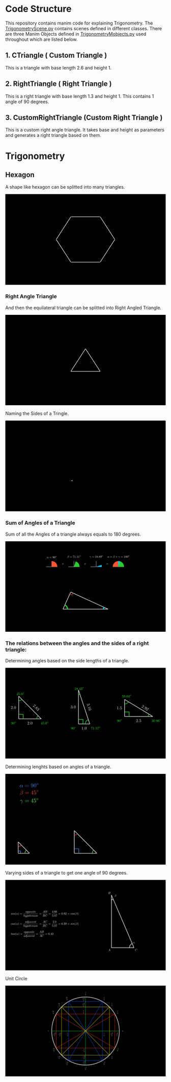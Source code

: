 # Code Structure
This repository contains manim code for explaining Trigonometry. The [TrigonometryScene.py](/TrigonometryScene.py) contains scenes defined in different classes.
There are three Manim Objects defined in  [TrigonometryMobjects.py](/TrigonometryMobjects.py)  used throughout which are listed below.
## 1. CTriangle ( Custom Triangle )
This is a triangle with base length 2.6 and height 1.
## 2. RightTriangle ( Right Triangle )
This is a right triangle with base length 1.3 and height 1. This contains 1 angle of 90 degrees.
## 3. CustomRightTriangle (Custom Right Triangle )
This is a custom right angle triangle. It takes base and height as parameters and generates a right triangle based on them.

# Trigonometry
## Hexagon

A shape like hexagon can be splitted into many triangles.

[![Test](/Media/Gifs/Hexagon.gif)](/Media/Videos/Hexagon.mp4)

### Right Angle Triangle

And then the equilateral triangle can be splitted into Right Angled Triangle.

[![Test](/Media/Gifs/Splitting_into_RightTriangle.gif)](/Media/Videos/Hexagon.mp4)

Naming the Sides of a Tringle.

[![Test](/Media/Gifs/Sides.gif)](/Media/Videos/Sides.mp4)

### Sum of Angles of a Triangle

Sum of all the Angles of a triangle always equals to 180 degrees.

[![Test](/Media/Images/Sum_of_Angles_180.png)](/Media/Videos/Sum_of_Angles_180.mp4)

### The relations between the angles and the sides of a right triangle:

Determining angles based on the side lengths of a triangle.

[![Test](/Media/Images/Determine_Angle_based_on_side_lengths.png)](/Media/Videos/Determine_Angle_based_on_side_lengths.mp4)

Determining lenghts based on angles of a triangle.

[![Test](/Media/Gifs/Determine_Lengths_based_on_Angles.gif)](/Media/Videos/Determine_Lengths_based_on_Angles.mp4)

Varying sides of a triangle to get one angle of 90 degrees.

[![Test](/Media/Images/VarySides.png)](/Media/Videos/VarySides.mp4)

Unit Circle

[![Test](/Media/Images/UnitCircle.png)](/Media/Videos/UnitCircle.mp4)
